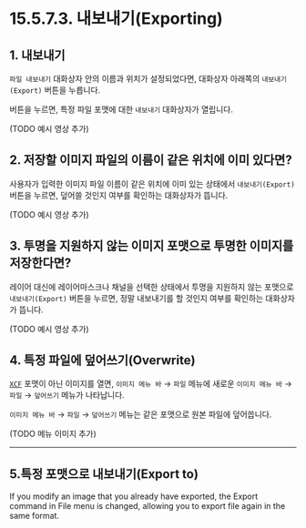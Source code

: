# 15.5.7.3. 내보내기(Exporting)

<a id="15-05-07-03-s1"></a>

## 1. 내보내기
`파일 내보내기` 대화상자 안의 이름과 위치가 설정되었다면, 대화상자 아래쪽의 `내보내기(Export)` 버튼을 누릅니다.

버튼을 누르면, 특정 파일 포맷에 대한 `내보내기` 대화상자가 열립니다.

(TODO 예시 영상 추가)

<a id="15-05-07-03-s2"></a>

## 2. 저장할 이미지 파일의 이름이 같은 위치에 이미 있다면?
사용자가 입력한 이미지 파일 이름이 같은 위치에 이미 있는 상태에서 `내보내기(Export)` 버튼을 누르면, 덮어쓸 것인지 여부를 확인하는 대화상자가 뜹니다.

(TODO 예시 영상 추가)

<a id="15-05-07-03-s3"></a>

## 3. 투명을 지원하지 않는 이미지 포맷으로 투명한 이미지를 저장한다면?
레이어 대신에 레이어마스크나 채널을 선택한 상태에서 투명을 지원하지 않는 포맷으로 `내보내기(Export)` 버튼을 누르면, 정말 내보내기를 할 것인지 여부를 확인하는 대화상자가 뜹니다.

(TODO 예시 영상 추가)

<a id="15-05-07-03-s4"></a>

## 4. 특정 파일에 덮어쓰기(Overwrite)
[`XCF`](./19-glossaryx-xcf.md) 포맷이 아닌 이미지를 열면, `이미지 메뉴 바` → `파일` 메뉴에 새로운 `이미지 메뉴 바` → `파일` → `덮어쓰기` 메뉴가 나타납니다.

`이미지 메뉴 바` → `파일` → `덮어쓰기` 메뉴는 같은 포맷으로 원본 파일에 덮어씁니다.

(TODO 메뉴 이미지 추가)

---

<a id="15-05-07-03-s5"></a>

## 5.특정 포맷으로 내보내기(Export to)

If you modify an image that you already have exported, the Export command in File menu is changed, allowing you to export file again in the same format.